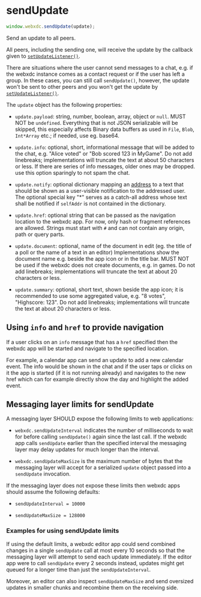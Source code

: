 # sendUpdate

```js
window.webxdc.sendUpdate(update);
```

Send an update to all peers.

All peers, including the sending one,
will receive the update by the callback given to [`setUpdateListener()`](./setUpdateListener.html).

There are situations where the user cannot send messages to a chat,
e.g. if the webxdc instance comes as a contact request or if the user has left a group.
In these cases, you can still call `sendUpdate()`,
however, the update won't be sent to other peers
and you won't get the update by [`setUpdateListener()`](./setUpdateListener.html).

The `update` object has the following properties:  

- `update.payload`: string, number, boolean, array, object or `null`.
   MUST NOT be `undefined`.
   Everything that is not JSON serializable will be skipped,
   this especially affects Binary data buffers as used in `File`, `Blob`, `Int*Array` etc.;
   if needed, use eg. base64.

- `update.info`: optional, short, informational message that will be added to the chat,
   e.g. "Alice voted" or "Bob scored 123 in MyGame".
   Do not add linebreaks; implementations will truncate the text at about 50 characters or less.
   If there are series of info messages, older ones may be dropped.
   use this option sparingly to not spam the chat.

- `update.notify`: optional dictionary mapping an [address](./selfAddr_and_selfName.md)
  to a text that should be shown as a user-visible notification to the addressed user. 
  The optional special key "\*" serves as a catch-all address 
  whose text shall be notified if `selfAddr` is not contained in the dictionary. 

- `update.href`: optional string that can be passed as the navigation
  location to the webxdc app. 
  For now, only hash or fragment references are allowed. 
  Strings must start with `#` and can not contain any
  origin, path or query parts.

- `update.document`: optional, name of the document in edit
   (eg. the title of a poll or the name of a text in an editor)
   Implementations show the document name e.g. beside the app icon or in the title bar.
   MUST NOT be used if the webxdc does not create documents, e.g. in games.
   Do not add linebreaks; implementations will truncate the text at about 20 characters or less.

- `update.summary`: optional, short text, shown beside the app icon;
   it is recommended to use some aggregated value, e.g. "8 votes", "Highscore: 123".
   Do not add linebreaks; implementations will truncate the text 
   at about 20 characters or less.


## Using `info` and `href` to provide navigation

If a user clicks on an `info` message that has a `href` specified
then the webxdc app will be started and navigate to the specified location. 

For example, a calendar app can send an update to add a new calendar event. 
The info would be shown in the chat and if the user taps or clicks on it 
the app is started (if it is not running already) and navigates
to the new href which can for example directly show the day and highlight the added event. 


## Messaging layer limits for sendUpdate 

A messaging layer SHOULD expose the following limits to web applications: 

- `webxdc.sendUpdateInterval` indicates the number of milliseconds 
  to wait for before calling `sendUpdate()` again since the last call. 
  If the webxdc app calls `sendUpdate` earlier than the specified interval 
  the messaging layer may delay updates for much longer
  than the interval. 

- `webxdc.sendUpdateMaxSize` is the maximum number of bytes that 
  the messaging layer will accept for a serialized `update` object
  passed into a `sendUpdate` invocation.

If the messaging layer does not expose these limits
then webxdc apps should assume the following defaults:

- `sendUpdateInterval = 10000`

- `sendUpdateMaxSize = 128000`

### Examples for using sendUpdate limits 

If using the default limits, 
a webxdc editor app could send combined changes in a single `sendUpdate` call 
at most every 10 seconds
so that the messaging layer will attempt to send each update immediately. 
If the editor app were to call `sendUpdate` every 2 seconds instead,
updates might get queued for a longer time than just the `sendUpdateInterval`. 

Moreover, an editor can also inspect `sendUpdateMaxSize` 
and send oversized updates in smaller chunks 
and recombine them on the receiving side. 
